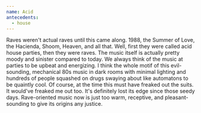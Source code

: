 ```yaml
---
name: Acid
antecedents:
  - house
---
```


Raves weren't actual raves until this came along. 1988, the Summer of
Love, the Hacienda, Shoom, Heaven, and all that. Well, first they were
called acid house parties, then they were raves. The music itself is
actually pretty moody and sinister compared to today. We always think of
the music at parties to be upbeat and energizing. I think the whole
motif of this evil-sounding, mechanical 80s music in dark rooms with
minimal lighting and hundreds of people squashed on drugs swaying about
like automatons to be quaintly cool. Of course, at the time this must
have freaked out the suits. It would've freaked me out too. It's
definitely lost its edge since those seedy days. Rave-oriented music now
is just too warm, receptive, and pleasant-sounding to give its origins
any justice.
